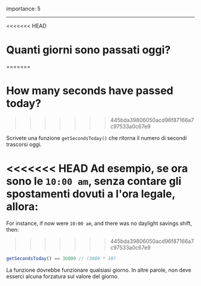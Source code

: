 importance: 5

---

<<<<<<< HEAD
# Quanti giorni sono passati oggi?
=======
# How many seconds have passed today?
>>>>>>> 445bda39806050acd96f87166a7c97533a0c67e9

Scrivete una funzione `getSecondsToday()` che ritorna il numero di secondi trascorsi oggi.

<<<<<<< HEAD
Ad esempio, se ora sono le `10:00 am`, senza contare gli spostamenti dovuti a l'ora legale, allora:
=======
For instance, if now were `10:00 am`, and there was no daylight savings shift, then:
>>>>>>> 445bda39806050acd96f87166a7c97533a0c67e9

```js
getSecondsToday() == 36000 // (3600 * 10)
```

La funzione dovrebbe funzionare qualsiasi giorno. In altre parole, non deve esserci alcuna forzatura sul valore del giorno.
